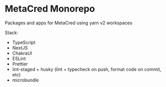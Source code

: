 # MetaCred Monorepo

Packages and apps for MetaCred using yarn v2 workspaces

Stack:

- TypeScript
- NextJS
- ChakraUI
- ESLint
- Prettier
- lint-staged + husky (lint + typecheck on push, format code on commit, etc)
- microbundle
